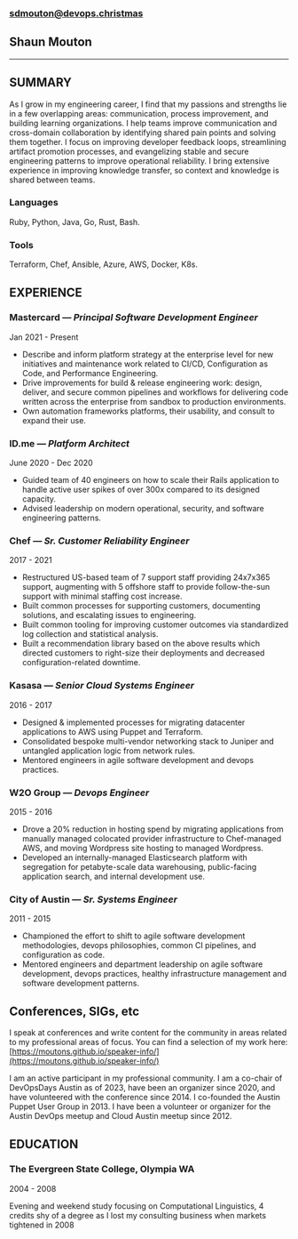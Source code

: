 ### [sdmouton@devops.christmas](mailto:sdmouton@devops.christmas)

## Shaun Mouton
***

## SUMMARY
As I grow in my engineering career, I find that my passions and strengths lie in a few overlapping areas: communication, process improvement, and building learning organizations. I help teams improve communication and cross-domain collaboration by identifying shared pain points and solving them together. I focus on improving developer feedback loops, streamlining artifact promotion processes, and evangelizing stable and secure engineering patterns to improve operational reliability. I bring extensive experience in improving knowledge transfer, so context and knowledge is shared between teams.

### Languages
Ruby, Python, Java, Go, Rust, Bash.

### Tools
Terraform, Chef, Ansible, Azure, AWS, Docker, K8s.

## EXPERIENCE

### Mastercard _— Principal Software Development Engineer_
Jan 2021 - Present

* Describe and inform platform strategy at the enterprise level for new initiatives and maintenance work related to CI/CD, Configuration as Code, and Performance Engineering.
* Drive improvements for build & release engineering work: design, deliver, and secure common pipelines and workflows for delivering code written across the enterprise from sandbox to production environments.
* Own automation frameworks platforms, their usability, and consult to expand their use.

### ID.me _— Platform Architect_
June 2020 - Dec 2020

* Guided team of 40 engineers on how to scale their Rails application to handle active user spikes of over 300x compared to its designed capacity.
* Advised leadership on modern operational, security, and software engineering patterns.

### Chef _— Sr. Customer Reliability Engineer_
2017 - 2021

* Restructured US-based team of 7 support staff providing 24x7x365 support, augmenting with 5 offshore staff to provide follow-the-sun support with minimal staffing cost increase.
* Built common processes for supporting customers, documenting solutions, and escalating issues to engineering.
* Built common tooling for improving customer outcomes via standardized log collection and statistical analysis.
* Built a recommendation library based on the above results which directed customers to right-size their deployments and decreased configuration-related downtime.


### Kasasa _— Senior Cloud Systems Engineer_
2016 - 2017

* Designed & implemented processes for migrating datacenter applications to AWS using Puppet and Terraform.
* Consolidated bespoke multi-vendor networking stack to Juniper and untangled application logic from network rules.
* Mentored engineers in agile software development and devops practices.

### W2O Group _— Devops Engineer_
2015 - 2016

* Drove a 20% reduction in hosting spend by migrating applications from manually managed colocated provider infrastructure to Chef-managed AWS, and moving Wordpress site hosting to managed Wordpress.
* Developed an internally-managed Elasticsearch platform with segregation for petabyte-scale data warehousing, public-facing application search, and internal development use.

### City of Austin _— Sr. Systems Engineer_
2011 - 2015

* Championed the effort to shift to agile software development methodologies, devops philosophies, common CI pipelines, and configuration as code.
* Mentored engineers and department leadership on agile software development, devops practices, healthy infrastructure management and software development patterns.

## Conferences, SIGs, etc

I speak at conferences and write content for the community in areas related to my professional areas of focus. You can find a selection of my work here: [https://moutons.github.io/speaker-info/](https://moutons.github.io/speaker-info/)

I am an active participant in my professional community. I am a co-chair of DevOpsDays Austin as of 2023, have been an organizer since 2020, and have volunteered with the conference since 2014. I co-founded the Austin Puppet User Group in 2013. I have been a volunteer or organizer for the Austin DevOps meetup and Cloud Austin meetup since 2012.

## EDUCATION
### The Evergreen State College, Olympia WA
2004 - 2008

Evening and weekend study focusing on Computational Linguistics, 4 credits shy of a degree as I lost my consulting business when markets tightened in 2008
